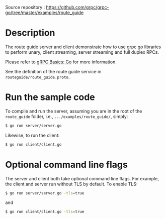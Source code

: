 Source repository : https://github.com/grpc/grpc-go/tree/master/examples/route_guide

# Description

The route guide server and client demonstrate how to use grpc go libraries to
perform unary, client streaming, server streaming and full duplex RPCs.

Please refer to [gRPC Basics: Go](https://grpc.io/docs/tutorials/basic/go.html) for more information.

See the definition of the route guide service in `routeguide/route_guide.proto`.

# Run the sample code
To compile and run the server, assuming you are in the root of the `route_guide`
folder, i.e., `.../examples/route_guide/`, simply:

```sh
$ go run server/server.go
```

Likewise, to run the client:

```sh
$ go run client/client.go
```

# Optional command line flags
The server and client both take optional command line flags. For example, the
client and server run without TLS by default. To enable TLS:

```sh
$ go run server/server.go -tls=true
```

and

```sh
$ go run client/client.go -tls=true
```
